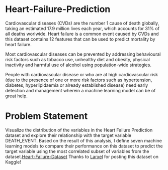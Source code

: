 # Heart-Failure-Prediction
Cardiovascular diseases (CVDs) are the number 1 cause of death globally, taking an estimated 17.9 million lives each year, which accounts for 31% of all deaths worlwide.
Heart failure is a common event caused by CVDs and this dataset contains 12 features that can be used to predict mortality by heart failure.

Most cardiovascular diseases can be prevented by addressing behavioural risk factors such as tobacco use, unhealthy diet and obesity, physical inactivity and harmful use of alcohol using population-wide strategies.

People with cardiovascular disease or who are at high cardiovascular risk (due to the presence of one or more risk factors such as hypertension, diabetes, hyperlipidaemia or already established disease) need early detection and management wherein a machine learning model can be of great help.

# Problem Statement
Visualize the distribution of the variables in the Heart Failure Prediction dataset and explore their relationship with the target variable DEATH_EVENT. Based on the result of this analysis, I define seven machine learning models to compare their performance on this dataset to predict the target variable using the most correlated subset of variables from the dataset.[Heart-Failure-Dataset](https://www.kaggle.com/andrewmvd/heart-failure-clinical-data)
Thanks to [Larxel](https://www.kaggle.com/andrewmvd) for posting this dataset on Kaggle!
